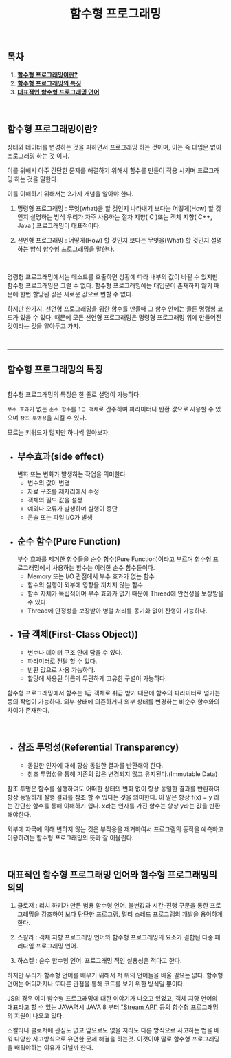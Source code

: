 <div align="center">
  <br />
  <h1>함수형 프로그래밍</h1>
  <br />
</div>

## 목차

1. [**함수형 프로그래밍이란?**](#1)
2. [**함수형 프로그래밍의 특징**](#2)
3. [**대표적인 함수형 프로그래밍 언어**](#3)

<br />

<div id="1"></div>

## 함수형 프로그래밍이란?

상태와 데이터를 변경하는 것을 피하면서 프로그래밍 하는 것이며, 이는 즉 대입문 없이 프로그래밍 하는 것 이다.

이를 위해서 아주 간단한 문제를 해결하기 위해서 함수를 만들어 적용 시키며 프로그래밍 하는 것을 말한다.

이를 이해하기 위해서는 2가지 개념을 알아야 한다.

1. 명령형 프로그래밍 : 무엇(what)을 할 것인지 나타내기 보다는 어떻게(How) 할 것인지 설명하는 방식
    우리가 자주 사용하는 절차 지향( C )또는 객체 지향( C++, Java ) 프로그래밍이 대표적이다.

2. 선언형 프로그래밍 : 어떻게(How) 할 것인지 보다는 무엇을(What) 할 것인지 설명하는 방식
    함수형 프로그래밍을 말한다.

<br/>

명령형 프로그래밍에서는 메소드를 호출하면 상황에 따라 내부의 값이 바뀔 수 있지만 함수형 프로그래밍은 그럴 수 없다. 함수형 프로그래밍에는 대입문이 존재하지 않기 때문에 한번 할당된 값은 새로운 값으로 변할 수 없다.

하지만 한가지. 선언형 프로그래밍을 위한 함수를 만들때 그 함수 안에는 물론 명령형 코드가 있을 수 있다. 때문에 모든 선언형 프로그래밍은 명령형 프로그래밍 위에 만들어진 것이라는 것을 알아두고 가자.


<br />
<hr/>

<div id="2"></div>

## 함수형 프로그래밍의 특징

<br>
함수형 프로그래밍의 특징은 한 줄로 설명이 가능하다.

`부수 효과`가 없는 `순수 함수`를 `1급 객체`로 간주하여 파라미터나 반환 값으로 사용할 수 있으며 `참조 투명성`을 지킬 수 있다.

모르는 키워드가 많지만 하나씩 알아보자.

- <h2>부수효과(side effect)</h2>
    변화 또는 변화가 발생하는 작업을 의미한다

  - 변수의 값이 변경
  - 자료 구조를 제자리에서 수정
  - 객체의 필드 값을 설정
  - 예외나 오류가 발생하며 실행이 중단
  - 콘솔 또는 파일 I/O가 발생

- <h2>순수 함수(Pure Function)</h2>
  부수 효과를 제거한 함수들을 순수 함수(Pure Function)이라고 부르며 함수형 프로그래밍에서 사용하는 함수는 이러한 순수 함수들이다.

  - Memory 또는 I/O 관점에서 부수 효과가 없는 함수
  - 함수의 실행이 외부에 영향을 끼치지 않는 함수
  - 함수 자체가 독립적이며 부수 효과가 없기 때문에 Thread에 안전성을 보장받을 수 있다
  - Thread에 안정성을 보장받아 병렬 처리를 동기화 없이 진행이 가능하다.
    <br/>

- <h2>1급 객체(First-Class Object))</h2>

  - 변수나 데이터 구조 안에 담을 수 있다.
  - 파라미터로 전달 할 수 있다.
  - 반환 값으로 사용 가능하다.
  - 할당에 사용된 이름과 무관하게 고유한 구별이 가능하다.

함수형 프로그래밍에서 함수는 1급 객체로 취급 받기 때문에 함수의 파라미터로 넘기는 등의 작업이 가능하다.
외부 상태에 의존하거나 외부 상태를 변경하는 비순수 함수와의 차이가 존재한다.

<br/>

- <h2>참조 투명성(Referential Transparency)</h2>

  - 동일한 인자에 대해 항상 동일한 결과를 반환해야 한다.
  - 참조 투명성을 통해 기존의 값은 변경되지 않고 유지된다.(Immutable Data)

참조 투명은 함수를 실행하여도 어떠한 상태의 변화 없이 항상 동일한 결과를 반환하여 항상 동일하게 실행 결과를 참조 할 수 있다는 것을 의미한다.
이 말은 항상 f(x) = y 라는 간단한 함수를 통해 이해하기 쉽다. x라는 인자를 가진 함수는 항상 y라는 값을 반환해야한다. 

외부에 자극에 의해 변하지 않는 것은 부작용을 제거하여서 프로그램의 동작을 예측하고 이용하려는 함수형 프로그래밍의 뜻과 잘 어울린다.

<br />

<div id="3"></div>

## 대표적인 함수형 프로그래밍 언어와 함수형 프로그래밍의 의의

1. 클로저 : 리치 하키가 만든 범용 함수형 언어. 불변값과 시간-진행 구문을 통한 프로그래밍을 강조하여 보다 탄탄한 프로그램, 멀티 스레드 프로그램의 개발을 용이하게 한다.

2. 스칼라 : 객체 지향 프로그래밍 언어와 함수형 프로그래밍의 요소가 결합된 다중 패러다임 프로그래밍 언어.

3. 하스켈 : 순수 함수형 언어. 프로그래밍 적인 실용성은 적다고 한다.


하지만 우리가 함수형 언어를 배우기 위해서 저 위의 언어들을 배울 필요는 없다. 함수형 언어는 어디까지나 또다른 관점을 통해 코드를 보기 위한 방식일 뿐이다.

JS의 경우 이미 함수형 프로그래밍에 대한 이야기가 나오고 있었고, 객체 지향 언어의 대표라고 할 수 있는 JAVA역시 JAVA 8 부터 ["Stream API"](https://github.com/ssafy-tech-concert/ssafy-tech-concert/blob/master/Computer-Science/Stream.md) 등의 함수형 프로그래밍의 지원이 나오고 있다.

스칼라나 클로저에 관심도 없고 앞으로도 없을 지라도 다른 방식으로 사고하는 법을 배워 다양한 사고방식으로 유연한 문제 해결을 하는것. 이것이야 말로 함수형 프로그래밍을 배워야하는 이유가 아닐까 한다.

<br>
